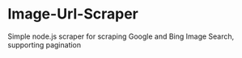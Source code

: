 # Image-Url-Scraper
Simple node.js scraper for scraping Google and Bing Image Search, supporting pagination
